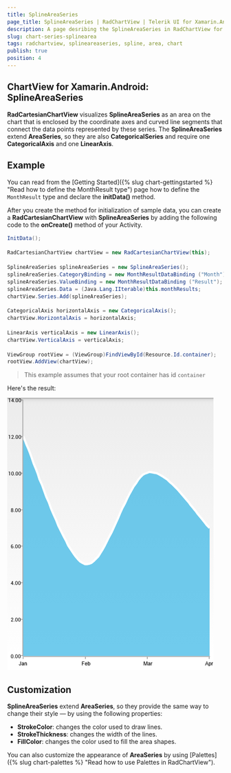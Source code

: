 ```yaml
---
title: SplineAreaSeries
page_title: SplineAreaSeries | RadChartView | Telerik UI for Xamarin.Android Documentation
description: A page desribing the SplineAreaSeries in RadChartView for Android. This article explains the most important things you need to know before using SplineAreaSeries.
slug: chart-series-splinearea
tags: radchartview, splineareaseries, spline, area, chart
publish: true
position: 4
---
```


## ChartView for Xamarin.Android: SplineAreaSeries

**RadCartesianChartView** visualizes **SplineAreaSeries** as an area on the chart that is enclosed by the coordinate axes and curved line segments that connect the data points represented by these series. The **SplineAreaSeries** extend **AreaSeries**, so they are also **CategoricalSeries** and require one **CategoricalAxis** and one **LinearAxis**.

## Example

You can read from the [Getting Started]({% slug chart-gettingstarted %} "Read how to define the MonthResult type") page how to define the `MonthResult` type and declare the **initData()** method.

After you create the method for initialization of sample data, you can create a **RadCartesianChartView** with **SplineAreaSeries** by adding the following code to the **onCreate()** method of your Activity.

```C#
InitData();

RadCartesianChartView chartView = new RadCartesianChartView(this);

SplineAreaSeries splineAreaSeries = new SplineAreaSeries();
splineAreaSeries.CategoryBinding = new MonthResultDataBinding ("Month");
splineAreaSeries.ValueBinding = new MonthResultDataBinding ("Result");
splineAreaSeries.Data = (Java.Lang.IIterable)this.monthResults;
chartView.Series.Add(splineAreaSeries);

CategoricalAxis horizontalAxis = new CategoricalAxis();
chartView.HorizontalAxis = horizontalAxis;

LinearAxis verticalAxis = new LinearAxis();
chartView.VerticalAxis = verticalAxis;

ViewGroup rootView = (ViewGroup)FindViewById(Resource.Id.container);
rootView.AddView(chartView);
```

> This example assumes that your root container has id `container`

Here's the result:

![TelerikUI-Chart-Series-SplineArea](images/chart-series-splinearea-1.png "Demo of Cartesian chart with SplineAreaSeries.")

## Customization

**SplineAreaSeries** extend **AreaSeries**, so they provide the same way to change their style &mdash; by using the following properties:

* **StrokeColor**: changes the color used to draw lines.
* **StrokeThickness**: changes the width of the lines.
* **FillColor**: changes the color used to fill the area shapes.

You can also customize the appearance of **AreaSeries** by using [Palettes]({% slug chart-palettes %} "Read how to use Palettes in RadChartView").
